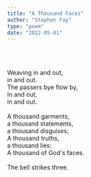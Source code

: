 ```yaml
---
title: "A Thousand Faces"
author: "Stephen Fay"
type: "poem"
date: "2022-05-01"
---
```


<br/><br/>

<poem>
Weaving in and out,<br/> 
in and out.<br/> 
The passers bye flow by,<br/> 
In and out,<br/> 
in and out.<br/> 
<br/> 
A thousand garments,<br/> 
a thousand statements,<br/> 
a thousand disguises;<br/> 
A thousand truths,<br/> 
a thousand lies:<br/> 
A thousand of God's faces.<br/> 
<br/> 
The bell strikes three.
</poem>

<br/><br/>
<br/><br/>
<br/><br/>


